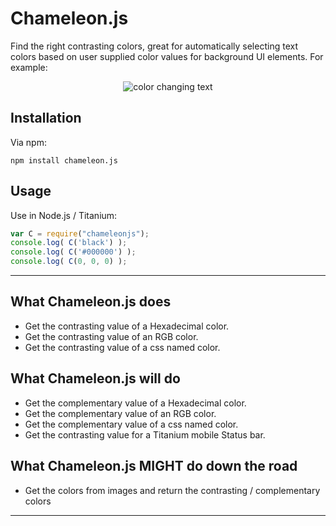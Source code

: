# Chameleon.js

Find the right contrasting colors, great for automatically selecting text colors based on user supplied color values for background UI elements. For example:

<p align="center">
  <img src="http://i.imgur.com/rTz01Qb.gif" alt="color changing text"/>
</p>

## Installation

Via npm:

	npm install chameleon.js

## Usage
Use in Node.js / Titanium:

```javascript
var C = require("chameleonjs");
console.log( C('black') );
console.log( C('#000000') );
console.log( C(0, 0, 0) );
```
---

## What Chameleon.js does

* Get the contrasting value of a Hexadecimal color.
* Get the contrasting value of an RGB color.
* Get the contrasting value of a css named color.

## What Chameleon.js will do

* Get the complementary value of a Hexadecimal color.
* Get the complementary value of an RGB color.
* Get the complementary value of a css named color.
* Get the contrasting value for a Titanium mobile Status bar.

## What Chameleon.js MIGHT do down the road
* Get the colors from images and return the contrasting / complementary colors

* * *
